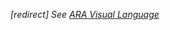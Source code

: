 *[redirect] See [ARA Visual Language](https://docs.google.com/document/d/1cO_s2x5Aky-GnrhX2Tj8hFtj3s6qGKzugEf8AQiiXRg/edit?usp=sharing)*

